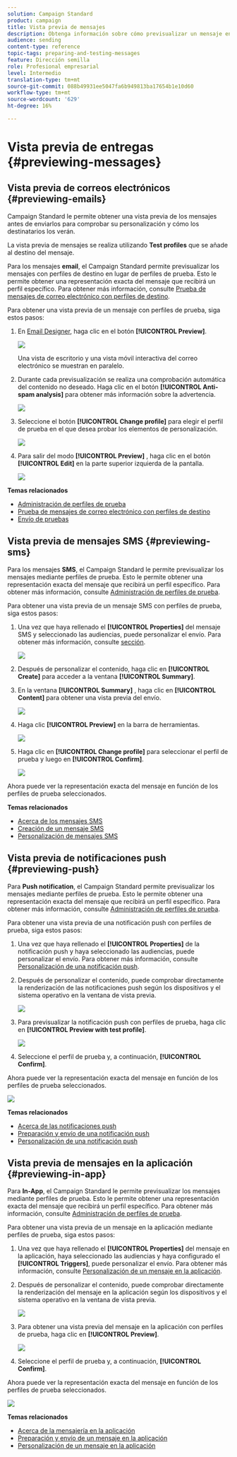 ```yaml
---
solution: Campaign Standard
product: campaign
title: Vista previa de mensajes
description: Obtenga información sobre cómo previsualizar un mensaje en el editor de contenido o en el Diseñador de correo electrónico.
audience: sending
content-type: reference
topic-tags: preparing-and-testing-messages
feature: Dirección semilla
role: Profesional empresarial
level: Intermedio
translation-type: tm+mt
source-git-commit: 088b49931ee5047fa6b949813ba17654b1e10d60
workflow-type: tm+mt
source-wordcount: '629'
ht-degree: 16%

---
```



# Vista previa de entregas {#previewing-messages}

## Vista previa de correos electrónicos {#previewing-emails}

Campaign Standard le permite obtener una vista previa de los mensajes antes de enviarlos para comprobar su personalización y cómo los destinatarios los verán.

La vista previa de mensajes se realiza utilizando **Test profiles** que se añade al destino del mensaje.

Para los mensajes **email**, el Campaign Standard permite previsualizar los mensajes con perfiles de destino en lugar de perfiles de prueba. Esto le permite obtener una representación exacta del mensaje que recibirá un perfil específico. Para obtener más información, consulte [Prueba de mensajes de correo electrónico con perfiles de destino](../../sending/using/testing-messages-using-target.md).

Para obtener una vista previa de un mensaje con perfiles de prueba, siga estos pasos:

1. En [Email Designer](../../designing/using/designing-content-in-adobe-campaign.md), haga clic en el botón **[!UICONTROL Preview]**.

   ![](assets/sending_preview.png)

   Una vista de escritorio y una vista móvil interactiva del correo electrónico se muestran en paralelo.

1. Durante cada previsualización se realiza una comprobación automática del contenido no deseado. Haga clic en el botón **[!UICONTROL Anti-spam analysis]** para obtener más información sobre la advertencia.

   ![](assets/sending_anti-spam_analysis.png)

1. Seleccione el botón **[!UICONTROL Change profile]** para elegir el perfil de prueba en el que desea probar los elementos de personalización.

   ![](assets/sending_test-profile.png)

1. Para salir del modo **[!UICONTROL Preview]** , haga clic en el botón **[!UICONTROL Edit]** en la parte superior izquierda de la pantalla.

   ![](assets/sending_preview_edit.png)

**Temas relacionados**

* [Administración de perfiles de prueba](../../audiences/using/managing-test-profiles.md)
* [Prueba de mensajes de correo electrónico con perfiles de destino](../../sending/using/testing-messages-using-target.md)
* [Envío de pruebas](../../sending/using/sending-proofs.md)

## Vista previa de mensajes SMS {#previewing-sms}

Para los mensajes **SMS**, el Campaign Standard le permite previsualizar los mensajes mediante perfiles de prueba. Esto le permite obtener una representación exacta del mensaje que recibirá un perfil específico. Para obtener más información, consulte [Administración de perfiles de prueba](../../audiences/using/managing-test-profiles.md).

Para obtener una vista previa de un mensaje SMS con perfiles de prueba, siga estos pasos:

1. Una vez que haya rellenado el **[!UICONTROL Properties]** del mensaje SMS y seleccionado las audiencias, puede personalizar el envío. Para obtener más información, consulte [sección](../../channels/using/personalizing-sms-messages.md).

   ![](assets/sms_preview.png)

1. Después de personalizar el contenido, haga clic en **[!UICONTROL Create]** para acceder a la ventana **[!UICONTROL Summary]**.

1. En la ventana **[!UICONTROL Summary]** , haga clic en **[!UICONTROL Content]** para obtener una vista previa del envío.

   ![](assets/sms_preview_2.png)

1. Haga clic **[!UICONTROL Preview]** en la barra de herramientas.

   ![](assets/sms_preview_3.png)

1. Haga clic en **[!UICONTROL Change profile]** para seleccionar el perfil de prueba y luego en **[!UICONTROL Confirm]**.

   ![](assets/sms_preview_4.png)

Ahora puede ver la representación exacta del mensaje en función de los perfiles de prueba seleccionados.

**Temas relacionados**

* [Acerca de los mensajes SMS](../../channels/using/about-sms-messages.md)
* [Creación de un mensaje SMS](../../channels/using/creating-an-sms-message.md)
* [Personalización de mensajes SMS](../../channels/using/personalizing-sms-messages.md)

## Vista previa de notificaciones push {#previewing-push}

Para **Push notification**, el Campaign Standard permite previsualizar los mensajes mediante perfiles de prueba. Esto le permite obtener una representación exacta del mensaje que recibirá un perfil específico. Para obtener más información, consulte [Administración de perfiles de prueba](../../audiences/using/managing-test-profiles.md).

Para obtener una vista previa de una notificación push con perfiles de prueba, siga estos pasos:

1. Una vez que haya rellenado el **[!UICONTROL Properties]** de la notificación push y haya seleccionado las audiencias, puede personalizar el envío. Para obtener más información, consulte [Personalización de una notificación push](../../channels/using/customizing-a-push-notification.md).

1. Después de personalizar el contenido, puede comprobar directamente la renderización de las notificaciones push según los dispositivos y el sistema operativo en la ventana de vista previa.

   ![](assets/push_preview.png)

1. Para previsualizar la notificación push con perfiles de prueba, haga clic en **[!UICONTROL Preview with test profile]**.

   ![](assets/push_preview_2.png)

1. Seleccione el perfil de prueba y, a continuación, **[!UICONTROL Confirm]**.

Ahora puede ver la representación exacta del mensaje en función de los perfiles de prueba seleccionados.

![](assets/push_preview_3.png)

**Temas relacionados**

* [Acerca de las notificaciones push](../../channels/using/about-push-notifications.md)
* [Preparación y envío de una notificación push](../../channels/using/preparing-and-sending-a-push-notification.md)
* [Personalización de una notificación push](../../channels/using/customizing-a-push-notification.md)

## Vista previa de mensajes en la aplicación {#previewing-in-app}

Para **In-App**, el Campaign Standard le permite previsualizar los mensajes mediante perfiles de prueba. Esto le permite obtener una representación exacta del mensaje que recibirá un perfil específico. Para obtener más información, consulte [Administración de perfiles de prueba](../../audiences/using/managing-test-profiles.md).

Para obtener una vista previa de un mensaje en la aplicación mediante perfiles de prueba, siga estos pasos:

1. Una vez que haya rellenado el **[!UICONTROL Properties]** del mensaje en la aplicación, haya seleccionado las audiencias y haya configurado el **[!UICONTROL Triggers]**, puede personalizar el envío. Para obtener más información, consulte [Personalización de un mensaje en la aplicación](../../channels/using/customizing-an-in-app-message.md).

1. Después de personalizar el contenido, puede comprobar directamente la renderización del mensaje en la aplicación según los dispositivos y el sistema operativo en la ventana de vista previa.

   ![](assets/in_app_preview.png)

1. Para obtener una vista previa del mensaje en la aplicación con perfiles de prueba, haga clic en **[!UICONTROL Preview]**.

   ![](assets/in_app_preview_2.png)

1. Seleccione el perfil de prueba y, a continuación, **[!UICONTROL Confirm]**.

Ahora puede ver la representación exacta del mensaje en función de los perfiles de prueba seleccionados.

![](assets/in_app_preview_3.png)

**Temas relacionados**

* [Acerca de la mensajería en la aplicación](../../channels/using/about-in-app-messaging.md)
* [Preparación y envío de un mensaje en la aplicación](../../channels/using/preparing-and-sending-an-in-app-message.md)
* [Personalización de un mensaje en la aplicación](../../channels/using/customizing-an-in-app-message.md)
